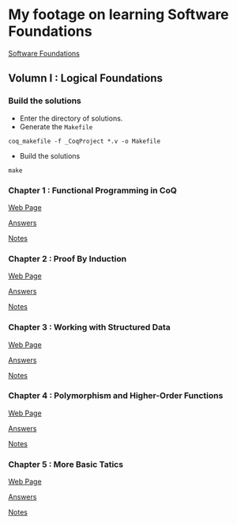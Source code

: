 # My footage on learning Software Foundations

[Software Foundations](https://softwarefoundations.cis.upenn.edu/)

## Volumn I : Logical Foundations

### Build the solutions

* Enter the directory of solutions.
* Generate the `Makefile`

```shell 
coq_makefile -f _CoqProject *.v -o Makefile
```

* Build the solutions

```shell
make
```

### Chapter 1 : Functional Programming in CoQ

[Web Page](https://softwarefoundations.cis.upenn.edu/lf-current/Basics.html)

[Answers](./code/Logical%20Foundatons/Basics.v)

[Notes](./notes/Vol1/Chpt1.md)

### Chapter 2 : Proof By Induction

[Web Page](https://softwarefoundations.cis.upenn.edu/lf-current/Induction.html)

[Answers](./code/Logical%20Foundatons/Induction.v)

[Notes](./notes/Vol1/Chpt2.md)

### Chapter 3 : Working with Structured Data

[Web Page](https://softwarefoundations.cis.upenn.edu/lf-current/Lists.html)

[Answers](./code/Logical%20Foundatons/Lists.v)

[Notes](./notes/Vol1/Chpt3.md)

### Chapter 4 : Polymorphism and Higher-Order Functions

[Web Page](https://softwarefoundations.cis.upenn.edu/lf-current/Poly.html)

[Answers](./code/Logical%20Foundatons/Poly.v)

[Notes](./notes/Vol1/Chpt4.md)

### Chapter 5 : More Basic Tatics

[Web Page](https://softwarefoundations.cis.upenn.edu/lf-current/Tactics.html)

[Answers](./code/Logical%20Foundatons/Tactics.v)

[Notes](./notes/Vol1/Chpt5.md)
